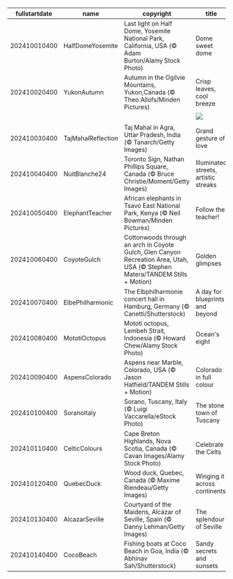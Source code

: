 |fullstartdate|name|copyright|title|image|
|--|--|--|--|--|
202410010400|HalfDomeYosemite|Last light on Half Dome, Yosemite National Park, California, USA (© Adam Burton/Alamy Stock Photo)|Dome sweet dome|![](/en-CA/2024/10/202410010400HalfDomeYosemite.jpg)|
202410020400|YukonAutumn|Autumn in the Ogilvie Mountains, Yukon,Canada (© Theo Allofs/Minden Pictures)|Crisp leaves, cool breeze|![](/en-CA/2024/10/202410020400YukonAutumn.jpg)|
||||![](/en-CA/2024/10/.jpg)|
202410030400|TajMahalReflection|Taj Mahal in Agra, Uttar Pradesh, India (© Tanarch/Getty Images)|Grand gesture of love|![](/en-CA/2024/10/202410030400TajMahalReflection.jpg)|
202410040400|NuitBlanche24|Toronto Sign, Nathan Phillips Square, Canada (© Bruce Christie/Moment/Getty Images)|Illuminated streets, artistic streaks|![](/en-CA/2024/10/202410040400NuitBlanche24.jpg)|
202410050400|ElephantTeacher|African elephants in Tsavo East National Park, Kenya (© Neil Bowman/Minden Pictures)|Follow the teacher!|![](/en-CA/2024/10/202410050400ElephantTeacher.jpg)|
202410060400|CoyoteGulch|Cottonwoods through an arch in Coyote Gulch, Glen Canyon Recreation Area, Utah, USA (© Stephen Matera/TANDEM Stills + Motion)|Golden glimpses|![](/en-CA/2024/10/202410060400CoyoteGulch.jpg)|
202410070400|ElbePhilharmonic|The Elbphilharmonie concert hall in Hamburg, Germany (© Canetti/Shutterstock)|A day for blueprints and beyond|![](/en-CA/2024/10/202410070400ElbePhilharmonic.jpg)|
202410080400|MototiOctopus|Mototi octopus, Lembeh Strait, Indonesia (© Howard Chew/Alamy Stock Photo)|Ocean's eight|![](/en-CA/2024/10/202410080400MototiOctopus.jpg)|
202410090400|AspensColorado|Aspens near Marble, Colorado, USA (© Jason Hatfield/TANDEM Stills + Motion)|Colorado in full colour|![](/en-CA/2024/10/202410090400AspensColorado.jpg)|
202410100400|SoranoItaly|Sorano, Tuscany, Italy (© Luigi Vaccarella/eStock Photo)|The stone town of Tuscany|![](/en-CA/2024/10/202410100400SoranoItaly.jpg)|
202410110400|CelticColours|Cape Breton Highlands, Nova Scotia, Canada (© Cavan Images/Alamy Stock Photo)|Celebrate the Celts|![](/en-CA/2024/10/202410110400CelticColours.jpg)|
202410120400|QuebecDuck|Wood duck, Quebec, Canada (© Maxime Riendeau/Getty Images)|Winging it across continents|![](/en-CA/2024/10/202410120400QuebecDuck.jpg)|
202410130400|AlcazarSeville|Courtyard of the Maidens, Alcázar of Seville, Spain (© Danny Lehman/Getty Images)|The splendour of Seville|![](/en-CA/2024/10/202410130400AlcazarSeville.jpg)|
202410140400|CocoBeach|Fishing boats at Coco Beach in Goa, India (© Abhinav Sah/Shutterstock)|Sandy secrets and sunsets|![](/en-CA/2024/10/202410140400CocoBeach.jpg)|
